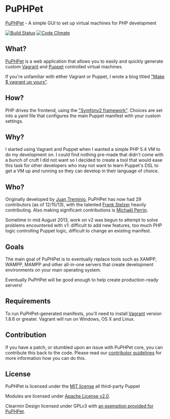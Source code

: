 # PuPHPet #

[PuPHPet](https://puphpet.com) - A simple GUI to set up virtual machines for PHP development

[![Build Status](https://travis-ci.org/puphpet/puphpet.png)](https://travis-ci.org/puphpet/puphpet) [![Code Climate](https://codeclimate.com/github/puphpet/puphpet/badges/gpa.svg)](https://codeclimate.com/github/puphpet/puphpet)

## What? ##

[PuPHPet](https://puphpet.com) is a web application that allows you to easily and quickly generate custom
[Vagrant](http://vagrantup.com) and [Puppet](https://puppetlabs.com) controlled virtual machines.

If you're unfamiliar with either Vagrant or Puppet, I wrote a blog titled
["Make $ vagrant up yours"](https://jtreminio.com/2013/06/make_vagrant_up_yours/).

## How? ##

PHP drives the frontend, using the ["Symfony2 framework"](http://symfony.com/). Choices are set into a yaml file that
configures the main Puppet manifest with your custom settings.

## Why? ##

I started using Vagrant and Puppet when I wanted a simple PHP 5.4 VM to do my development on. I could find nothing
pre-made that didn't come with a bunch of cruft I did not want so I decided to create a tool that would ease this
task for other developers who may not want to learn Puppet's DSL to get a VM up and running so they can develop
in their language of choice.

## Who? ##

Originally developed by [Juan Treminio](https://jtreminio.com), PuPHPet has now had 29 contributors (as of 12/15/13),
with the talented [Frank Stelzer](https://twitter.com/frastel) heavily contributing. Also making significant
contributions is [Michaël Perrin](http://www.michaelperrin.fr/).

Sometime in mid August 2013, work on v2 was begun to attempt to solve problems encountered with v1: difficult to
add new features, too much PHP logic controlling Puppet logic, difficult to change an existing manifest.

## Goals ##

The main goal of PuPHPet is to eventually replace tools such as XAMPP, WAMPP, MAMPP and other all-in-one servers that
create development environments on your main operating system.

Eventually PuPHPet will be good enough to help create production-ready servers!

## Requirements ##

To run PuPHPet-generated manifests, you'll need to install [Vagrant](http://downloads.vagrantup.com/) version 1.8.6 or
greater. Vagrant will run on Windows, OS X and Linux.

## Contribution ##

If you have a patch, or stumbled upon an issue with PuPHPet core, you can contribute this back to the code. Please read our [contributor guidelines](https://github.com/puphpet/puphpet/blob/master/CONTRIBUTING.md) for more information how you can do this.

## License ##

PuPHPet is licensed under the [MIT license](http://opensource.org/licenses/mit-license.php) all third-party Puppet

Modules are licensed under [Apache License v2.0](http://www.apache.org/licenses/LICENSE-2.0).

Clearmin Design licensed under GPLv3 with
[an exemption provided for PuPHPet](https://github.com/puphpet/puphpet/blob/master/LICENSE-DESIGN).
